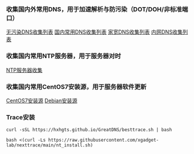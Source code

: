### 收集国内外常用DNS，用于加速解析与防污染（DOT/DOH/非标准端口）

[无污染DNS收集列表](/CleanDNS.md)  [国内常用DNS收集列表](/PublicDNS.md)  [家宽DNS收集列表](/BoardbandDNS.md)  [内网DNS收集列表](/LanDNS.md)

### 收集国内常用NTP服务器，用于服务器对时

[NTP服务器收集](/ntp.md)

### 收集国内常用CentOS7安装源，用于服务器软件更新

[CentOS7安装源](/AddSource.md) [Debian安装源](/sources.list)

### Trace安装

```
curl -sSL https://hxhgts.github.io/GreatDNS/besttrace.sh | bash
```

```
bash <(curl -Ls https://raw.githubusercontent.com/xgadget-lab/nexttrace/main/nt_install.sh)
```
